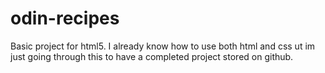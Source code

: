 # odin-recipes
Basic project for html5. I already know how to use both html and css ut im just going through this to have a completed project stored on github.